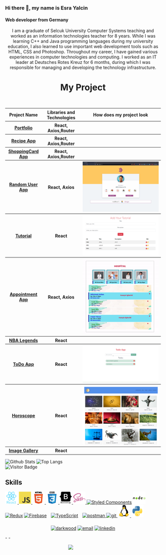 ### Hi there 👋, my name is Esra Yalcin
#### Web developer from Germany

<p align="center">
 I am a graduate of Selcuk University Computer Systems teaching and worked as an information technologies teacher for 8 years. While I was learning C++ and Java programming languages during my university education, I also learned to use important web development tools such as HTML, CSS and Photoshop. Throughout my career, I have gained various experiences in computer technologies and computing. I worked as an IT leader at Deutsches Rotes Kreuz for 6 months, during which I was responsible for managing and developing the technology infrastructure.
 </p>

<h1 style= text-align:center;>My Project</h1>
    <br>
    <table>
<thead>
    <tr>
    <th>Project Name</th>
    <th>Libraries and Technologies</th>
    <th>How does my project look</th>
</tr>
</thead>
<tbody>
 <tr>
        <th> <a href="https://portfolionew-esra.netlify.app/" target="_blank">Portfolio</a> </th>
<th>React, Axios,Router</th>
<th><img src="https://github.com/Yalcinesra/portfolio/blob/main/portfolio.gif" alt=""></th>
    </tr>
 <tr>
        <th> <a href="https://recipeapp-esra.netlify.app/" target="_blank">Recipe App</a> </th>
<th>React, Axios,Router</th>
<th><img src="https://github.com/Yalcinesra/RecipeApp/blob/main/recipe.gif" alt=""></th>
    </tr>
  <tr>
        <th> <a href="https://shopping-card-esra.netlify.app/" target="_blank">ShoppingCard App</a> </th>
<th>React, Axios,Router</th>
<th><img src="https://github.com/Yalcinesra/Shopping-Card/blob/main/shopping-cart.gif" alt=""></th>
    </tr>
    <tr>
        <th> <a href="https://r-user-app-esra.netlify.app/" target="_blank">Random User App</a> </th>
<th>React, Axios</th>
<th><img src="https://github.com/Yalcinesra/Random-User-App/blob/main/random-user-app.gif" alt=""></th>
    </tr>
  <tr>
        <th> <a href="https://tutorial-esra.netlify.app/" target="_blank">Tutorial</a> </th>
<th>React</th>
<th><img src="https://github.com/Yalcinesra/tutorial/blob/main/11-16%20183910.png" alt=""></th>
    </tr>
  <tr>
        <th> <a href="https://appointment-esra.netlify.app/" target="_blank"> Appointment App</a> </th>
<th>React, Axios</th>
<th><img src="https://github.com/Yalcinesra/Appointment/blob/main/project.gif" alt=""></th>
    </tr>
   <tr>
        <th> <a href="https://nba-legends-search.netlify.app/" target="_blank">NBA Legends</a> </th>
<th>React</th>
<th><img src="https://github.com/Yalcinesra/NBA/blob/main/nba-legends.gif" alt=""></th>
    </tr>
  <tr>
        <th> <a href="https://react-todo-app-create.netlify.app/" target="_blank">ToDo App</a> </th>
<th>React</th>
<th><img src="https://github.com/Yalcinesra/Todo-App/blob/main/todoapp-uuid.gif" alt=""></th>
    </tr>
  <tr>
  <th> <a href="https://horoscope-esra.netlify.app/" target="_blank">Horoscope</a> </th>
<th>React</th>
<th><img src="https://github.com/Yalcinesra/horoscope/blob/main/11-16%20214302.png" alt=""></th>
    </tr>
   <tr>
  <th> <a href="https://imagegallery-new.netlify.app/" target="_blank">Image Gallery</a> </th>
<th>React</th>
<th><img src="https://github.com/Yalcinesra/imageGallery/blob/main/gallery.gif" alt=""></th>
    </tr>
</tbody>
    </table>
    
![Github Stats](https://github-readme-stats.vercel.app/api?username=Yalcinesra&count_private=true&show_icons=true&include_all_commits=true)
![Top Langs](https://github-readme-stats.vercel.app/api/top-langs/?username=Yalcinesra&hide=TeX&layout=compact) </br>
![Visitor Badge](https://visitor-badge.laobi.icu/badge?page_id=Yalcinesra.Yalcinesra)


## Skills

<p align="left">
  <a href="https://reactjs.org/" target="_blank"> <img src="https://raw.githubusercontent.com/devicons/devicon/master/icons/react/react-original-wordmark.svg" alt="react" width="40" height="40"/> </a>
  <a href="https://developer.mozilla.org/en-US/docs/Web/JavaScript" target="_blank"> <img src="https://raw.githubusercontent.com/devicons/devicon/master/icons/javascript/javascript-original.svg" alt="javascript" width="40" height="40"/> </a> 
  <a href="https://www.w3.org/html/" target="_blank"> <img src="https://raw.githubusercontent.com/devicons/devicon/master/icons/html5/html5-original-wordmark.svg" alt="html5" width="40" height="40"/> </a>
  <a href="https://www.w3schools.com/css/" target="_blank"> <img src="https://raw.githubusercontent.com/devicons/devicon/master/icons/css3/css3-original-wordmark.svg" alt="css3" width="40" height="40"/> </a>
  <a href="https://getbootstrap.com" target="_blank" rel="noreferrer"> <img src="https://raw.githubusercontent.com/devicons/devicon/master/icons/bootstrap/bootstrap-plain-wordmark.svg" alt="bootstrap" width="40" height="40"/> </a>
  <a href="https://sass-lang.com" target="_blank"> <img src="https://raw.githubusercontent.com/devicons/devicon/master/icons/sass/sass-original.svg" alt="sass" width="40" height="40"/> </a>
  <a href="https://styled-components.com/" target="_blank"><img src="https://profilinator.rishav.dev/skills-assets/styled-components.png" alt="Styled Components" width="40" height="40" /></a>  
  <a href="https://nodejs.org" target="_blank"> <img src="https://raw.githubusercontent.com/devicons/devicon/master/icons/nodejs/nodejs-original-wordmark.svg" alt="nodejs" width="40" height="40"/> </a>
  <a href="https://redux.js.org/" target="_blank"><img src="https://profilinator.rishav.dev/skills-assets/redux-original.svg" alt="Redux" width="40" height="40"/></a> 
  <a href="https://firebase.google.com/" target="_blank"><img src="https://profilinator.rishav.dev/skills-assets/firebase.png" alt="Firebase" height="42" /></a>  
  <a href="https://www.typescriptlang.org/" target="_blank"><img style="margin: 10px" src="https://profilinator.rishav.dev/skills-assets/typescript-original.svg" alt="TypeScript" height="40" /></a>
  <a href="https://www.postman.com/" target="_blank"> <img src="https://www.vectorlogo.zone/logos/getpostman/getpostman-icon.svg" alt="postman" width="40" height="40"/> </a>
  <a href="https://git-scm.com/" target="_blank"> <img src="https://www.vectorlogo.zone/logos/git-scm/git-scm-icon.svg" alt="git" width="40" height="40"/> </a>
  <a href="https://www.linux.org/" target="_blank" rel="noreferrer"> <img src="https://raw.githubusercontent.com/devicons/devicon/master/icons/linux/linux-original.svg" alt="linux" width="40" height="40"/> </a>
  <a href="https://www.python.org" target="_blank" rel="noreferrer"> <img src="https://raw.githubusercontent.com/devicons/devicon/master/icons/python/python-original.svg" alt="python" width="40" height="40"/> </a>
  
</p>
<p align="center">
  <a href="https://yalcinesra.netlify.app/"><img src="https://img.icons8.com/fluent/96/000000/domain.png" alt="darkwood"  width="70" height="70"/></a>
  <a href="mailto:yalcinaceresra@gmail.com" target="_blank"><img src="https://img.icons8.com/color/96/000000/gmail.png" alt="email"  width="70" height="70"/></a>
  <a href="https://www.linkedin.com/in/Yalcinesra/" target="_blank"><img src="https://img.icons8.com/color/96/000000/linkedin.png" alt="linkedin" width="70" height="70"/></a>
</p>
- 
- <p align="right">
  <img src="https://camo.githubusercontent.com/58502bc6910820c71f8cd9f3a6640c7d5374b4f752d4fdc5c4e79bdbd4fe4726/68747470733a2f2f6d656469612e67697068792e636f6d2f6d656469612f62634b6d49576b554d436a566d2f67697068792e676966" align="right" style="width:300px" />
 </p>
<!--
**Yalcinesra** is a :sparkles: _special_ :sparkles: repository because its `README.md` (this file) appears on your GitHub profile.
Here are some ideas to get you started:
- :telescope: I'
-->




